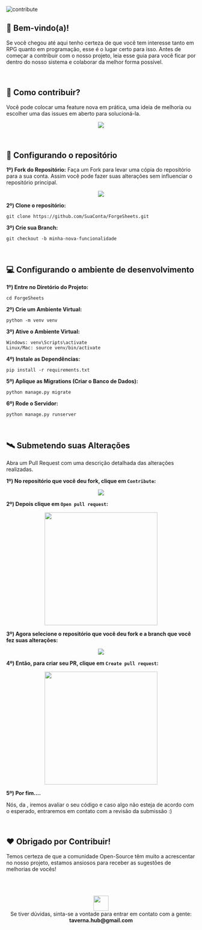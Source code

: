 ![contribute](https://github.com/Taverna-Hub/ForgeSheets/assets/117609505/7766d124-c6c9-43e7-b9c8-97d19bf9727c)

## 👋 Bem-vindo(a)! 
Se você chegou até aqui tenho certeza de que você tem interesse tanto em RPG quanto em programação, esse é o lugar certo para isso.
Antes de começar a contribuir com o nosso projeto, leia esse guia para você ficar por dentro do nosso sistema e colaborar da melhor forma possível.

<br>

## 🤔 Como contribuir?
Você pode colocar uma feature nova em prática, uma ideia de melhoria ou escolher uma das issues em aberto para solucioná-la.
<br>
<p align="center">
  <a href="https://github.com/Taverna-Hub/ForgeSheets/issues">
    <img src="https://img.shields.io/badge/Ver issues-7f1d1d?style=for-the-badge&logoColor=white"/>
  </a>
</p>

<br>

## 📁 Configurando o repositório

<strong>1º) Fork do Repositório:</strong> Faça um Fork para levar uma cópia do repositório para a sua conta. Assim você pode fazer suas alterações sem influenciar o repositório principal.
<br>
<p align="center">
  <img src="https://github.com/Taverna-Hub/ForgeSheets/assets/117609505/12601fac-539b-4456-96cb-f435a5347938">
</p>

<strong>2º) Clone o repositório:</strong> 
```
git clone https://github.com/SuaConta/ForgeSheets.git
```

<strong>3º) Crie sua Branch:</strong> 
```
git checkout -b minha-nova-funcionalidade
```

<br>

## 💻 Configurando o ambiente de desenvolvimento

<strong>1º) Entre no Diretório do Projeto:</strong>
```
cd ForgeSheets
```

<strong>2º) Crie um Ambiente Virtual:</strong>
```
python -m venv venv
```

<strong>3º) Ative o Ambiente Virtual:</strong>
```
Windows: venv\Scripts\activate
Linux/Mac: source venv/bin/activate
```

<strong>4º) Instale as Dependências:</strong>
```
pip install -r requirements.txt
```

<strong>5º) Aplique as Migrations (Criar o Banco de Dados):</strong>
```
python manage.py migrate
```

<strong>6º) Rode o Servidor:</strong>
```
python manage.py runserver
```

<br>

## 🛰️ Submetendo suas Alterações
Abra um Pull Request com uma descrição detalhada das alterações realizadas.

<strong>1º) No repositório que você deu fork, clique em ```Contribute```:</strong>

<p align="center">
  <img src="https://github.com/Taverna-Hub/ForgeSheets/assets/67246528/12782460-6c5e-49df-a65a-d279c36f1ea3">
</p>

<strong>2º) Depois clique em ```Open pull request```:</strong>

<p align="center">
  <img src="https://github.com/Taverna-Hub/ForgeSheets/assets/67246528/74a477b3-e314-44a4-8fb6-14c3a3752eeb" width="300">
</p>

<strong>3º) Agora selecione o repositório que você deu fork e a branch que você fez suas alterações:</strong>

<p align="center">
  <img src="https://github.com/Taverna-Hub/ForgeSheets/assets/67246528/3643dc38-6a58-45ef-9d0d-e97fb7fbcead">
</p>

<strong>4º) Então, para criar seu PR, clique em ```Create pull request```:</strong>

<p align="center">
  <img src="https://github.com/Taverna-Hub/ForgeSheets/assets/67246528/c5a22c16-cd9b-4292-bf36-e938752c0ba9" width="300">
</p>

<strong>5º) Por fim....</strong>

<p>Nós, da </Taverna>, iremos avaliar o seu código e caso algo não esteja de acordo com o esperado, entraremos em contato com a revisão da submissão :)</p>

<br>

## ❤️ Obrigado por Contribuir!
Temos certeza de que a comunidade Open-Source têm muito a acrescentar no nosso projeto, estamos ansiosos para receber as sugestões de melhorias de vocês!

<br>
<br>

<p align="center">
  <img src="https://github.com/Taverna-Hub/ForgeSheets/assets/117609505/0ee4af06-1022-4690-b048-e61cecbd3f30" width="40px">
  <br>
  Se tiver dúvidas, sinta-se a vontade para entrar em contato com a gente: <strong>taverna.hub@gmail.com</strong>
</p>
